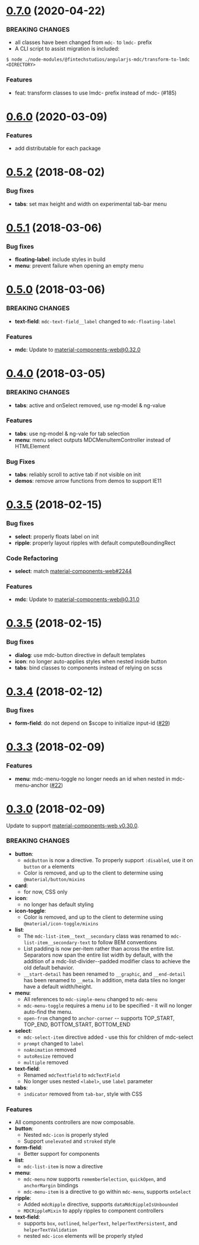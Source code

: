 <a name="0.7.0"></a>
# [0.7.0](https://github.com/fintechstudios/angularjs-mdc/compare/v0.6.0....v0.7.0) (2020-04-22)

### BREAKING CHANGES
* all classes have been changed from `mdc-` to `lmdc-` prefix
* A CLI script to assist migration is included:
```shell
$ node ./node-modules/@fintechstudios/angularjs-mdc/transform-to-lmdc <DIRECTORY>
```

### Features
* feat: transform classes to use lmdc- prefix instead of mdc- (#185)

<a name="0.6.0"></a>
# [0.6.0](https://github.com/fintechstudios/angularjs-mdc/compare/v0.5.2....v0.6.0) (2020-03-09)

### Features
* add distributable for each package

<a name="0.5.2"></a>
# [0.5.2](https://github.com/fintechstudios/angularjs-mdc/compare/v0.5.1....v0.5.2) (2018-08-02)

### Bug fixes
* **tabs**: set max height and width on experimental tab-bar menu

<a name="0.5.1"></a>
# [0.5.1](https://github.com/fintechstudios/angularjs-mdc/compare/v0.5.0....v0.5.1) (2018-03-06)

### Bug fixes
* **floating-label**: include styles in build
* **menu**: prevent failure when opening an empty menu

<a name="0.5.0"></a>
# [0.5.0](https://github.com/fintechstudios/angularjs-mdc/compare/v0.4.0....v0.5.0) (2018-03-06)

### BREAKING CHANGES
* **text-field**: `mdc-text-field__label` changed to `mdc-floating-label`

### Features
* **mdc**: Update to [material-components-web@0.32.0](https://github.com/material-components/material-components-web/compare/v0.31.0...v0.32.0)

<a name="0.4.0"></a>
# [0.4.0](https://github.com/fintechstudios/angularjs-mdc/compare/v0.3.6....v0.4.0) (2018-03-05)

### BREAKING CHANGES
* **tabs**: active and onSelect removed, use ng-model & ng-value

### Features
* **tabs**: use ng-model & ng-vale for tab selection
* **menu**: menu select outputs MDCMenuItemController instead of HTMLElement

### Bug Fixes
* **tabs**: reliably scroll to active tab if not visible on init
* **demos**: remove arrow functions from demos to support IE11

<a name="0.3.6"></a>
# [0.3.5](https://github.com/fintechstudios/angularjs-mdc/compare/v0.3.5....v0.3.6) (2018-02-15)

### Bug fixes
* **select**: properly floats label on init
* **ripple**: properly layout ripples with default computeBoundingRect

### Code Refactoring
* **select**: match [material-components-web#2244](https://github.com/material-components/material-components-web/pull/2244)

### Features
* **mdc**: Update to [material-components-web@0.31.0](https://github.com/material-components/material-components-web/compare/v0.30.0...v0.31.0)

<a name="0.3.5"></a>
# [0.3.5](https://github.com/fintechstudios/angularjs-mdc/compare/v0.3.4....v0.3.5) (2018-02-15)

### Bug fixes
* **dialog**: use mdc-button directive in default templates
* **icon**: no longer auto-applies styles when nested inside button
* **tabs**: bind classes to components instead of relying on scss

<a name="0.3.4"></a>
# [0.3.4](https://github.com/fintechstudios/angularjs-mdc/compare/v0.3.3....v0.3.4) (2018-02-12)

### Bug fixes
* **form-field**: do not depend on $scope to initialize input-id ([#29](https://github.com/fintechstudios/angularjs-mdc/pull/29))

<a name="0.3.3"></a>
# [0.3.3](https://github.com/fintechstudios/angularjs-mdc/compare/v0.3.0....v0.3.3) (2018-02-09)

### Features
* **menu**: mdc-menu-toggle no longer needs an id when nested in mdc-menu-anchor ([#22](https://github.com/fintechstudios/angularjs-mdc/pull/22))

<a name="0.3.0"></a>
# [0.3.0](https://github.com/fintechstudios/angularjs-mdc/compare/v0.2.9....v0.3.0) (2018-02-09)

Update to support [material-components-web v0.30.0](https://github.com/material-components/material-components-web/tree/v0.30.0).

### BREAKING CHANGES
* **button**:
    * `mdcButton` is now a directive. To properly support `:disabled`, use it on `button` or `a` elements
    * Color is removed, and up to the client to determine using `@material/button/mixins`
* **card**:
    * for now, CSS only
* **icon**:
    * no longer has default styling
* **icon-toggle**:
    * Color is removed, and up to the client to determine using `@material/icon-toggle/mixins`
* **list**:
    * The `mdc-list-item__text__secondary` class was renamed to `mdc-list-item__secondary-text` to follow BEM conventions
    * List padding is now per-item rather than across the entire list. Separators now span the entire list width
      by default, with the addition of a mdc-list-divider--padded modifier class to achieve the old default behavior.
    * `__start-detail` has been renamed to `__graphic`, and `__end-detail` has been renamed to `__meta`.
      In addition, meta data tiles no longer have a default width/height.
* **menu**:
    * All references to `mdc-simple-menu` changed to `mdc-menu`
    * `mdc-menu-toggle` requires a menu `id` to be specified - it will no longer auto-find the menu.
    * `open-from` changed to `anchor-corner` -- supports TOP_START, TOP_END, BOTTOM_START, BOTTOM_END
* **select**:
    * `mdc-select-item` directive added - use this for children of mdc-select
    * `prompt` changed to `label`
    * `noAnimation` removed
    * `autoResize` removed
    * `multiple` removed
* **text-field**:
    * Renamed `mdcTextfield` to `mdcTextField`
    * No longer uses nested `<label>`, use `label` parameter
* **tabs**:
    * `indicator` removed from `tab-bar`, style with CSS

### Features
* All components controllers are now composable.
* **button**:
    * Nested `mdc-icon` is properly styled
    * Support `unelevated` and `stroked` style
* **form-field**:
    * Better support for components
* **list**:
    * `mdc-list-item` is now a directive
* **menu**:
    * `mdc-menu` now supports `rememberSelection`, `quickOpen`, and `anchorMargin` bindings
    * `mdc-menu-item` is a directive to go within `mdc-menu`, supports `onSelect`
* **ripple**:
    * Added `mdcRipple` directive, supports `dataMdcRippleIsUnbounded`
    * `MDCRippleMixin` to apply ripples to component controllers
* **text-field**:
    * supports `box`, `outlined`, `helperText`, `helperTextPersistent`, and `helperTextValidation`
    * nested `mdc-icon` elements will be properly styled
